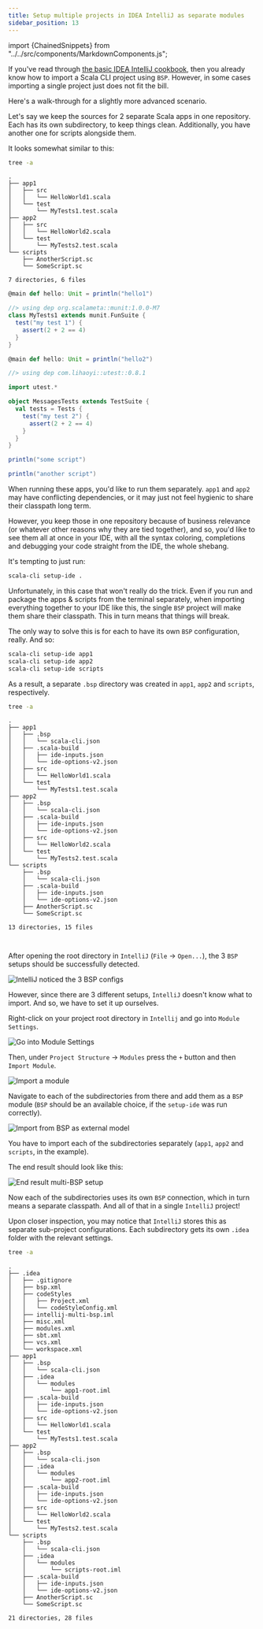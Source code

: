 ```yaml
---
title: Setup multiple projects in IDEA IntelliJ as separate modules
sidebar_position: 13
---
```


import {ChainedSnippets} from "../../src/components/MarkdownComponents.js";

If you've read through [the basic IDEA IntelliJ cookbook](intellij.md), then you already know how to import a Scala CLI
project using `BSP`. However, in some cases importing a single project just does not fit the bill.

Here's a walk-through for a slightly more advanced scenario.

Let's say we keep the sources for 2 separate Scala apps in one repository. Each has its own subdirectory, to keep things
clean. Additionally, you have another one for scripts alongside them.

It looks somewhat similar to this:

<ChainedSnippets>

```bash
tree -a
```

```text
.
├── app1
│   ├── src
│   │   └── HelloWorld1.scala
│   └── test
│       └── MyTests1.test.scala
├── app2
│   ├── src
│   │   └── HelloWorld2.scala
│   └── test
│       └── MyTests2.test.scala
└── scripts
    ├── AnotherScript.sc
    └── SomeScript.sc

7 directories, 6 files
```

```scala title=app1/src/HelloWorld1.scala
@main def hello: Unit = println("hello1")
```

```scala title=app1/test/MyTests1.scala
//> using dep org.scalameta::munit:1.0.0-M7
class MyTests1 extends munit.FunSuite {
  test("my test 1") {
    assert(2 + 2 == 4)
  }
}
```

```scala title=app2/src/HelloWorld2.scala
@main def hello: Unit = println("hello2")
```

```scala title=app2/test/MyTests2.scala
//> using dep com.lihaoyi::utest::0.8.1

import utest.*

object MessagesTests extends TestSuite {
  val tests = Tests {
    test("my test 2") {
      assert(2 + 2 == 4)
    }
  }
}
```

```scala title=scripts/SomeScript.sc
println("some script")
```

```scala title=scripts/AnotherScript.sc
println("another script")
```

</ChainedSnippets>

When running these apps, you'd like to run them separately. `app1` and `app2` may have conflicting dependencies, or it
may just not feel hygienic to share their classpath long term.

However, you keep those in one repository because of business relevance (or whatever other reasons why they are tied
together), and so, you'd like to see them all at once in your IDE, with all the syntax coloring, completions and
debugging
your code straight from the IDE, the whole shebang.

It's tempting to just run:

```bash
scala-cli setup-ide .
```

Unfortunately, in this case that won't really do the trick. Even if you run and package the apps & scripts from the
terminal separately, when importing everything together to your IDE like this, the single `BSP` project will make them
share their classpath. This in turn means that things will break.

The only way to solve this is for each to have its own `BSP` configuration, really.
And so:

```bash
scala-cli setup-ide app1
scala-cli setup-ide app2
scala-cli setup-ide scripts
```

As a result, a separate `.bsp` directory was created in `app1`, `app2` and `scripts`, respectively.

<ChainedSnippets>

```bash
tree -a
```

```text
.
├── app1
│   ├── .bsp
│   │   └── scala-cli.json
│   ├── .scala-build
│   │   ├── ide-inputs.json
│   │   └── ide-options-v2.json
│   ├── src
│   │   └── HelloWorld1.scala
│   └── test
│       └── MyTests1.test.scala
├── app2
│   ├── .bsp
│   │   └── scala-cli.json
│   ├── .scala-build
│   │   ├── ide-inputs.json
│   │   └── ide-options-v2.json
│   ├── src
│   │   └── HelloWorld2.scala
│   └── test
│       └── MyTests2.test.scala
└── scripts
    ├── .bsp
    │   └── scala-cli.json
    ├── .scala-build
    │   ├── ide-inputs.json
    │   └── ide-options-v2.json
    ├── AnotherScript.sc
    └── SomeScript.sc

13 directories, 15 files



```

</ChainedSnippets>


After opening the root directory in `IntelliJ` (`File` -> `Open...`), the 3 `BSP` setups should be successfully
detected.

![IntelliJ noticed the 3 BSP configs](/img/intellij_bsp_build_scripts_found.png)

However, since there are 3 different setups, `IntelliJ` doesn't know what to import. And so, we have to set it up
ourselves.

Right-click on your project root directory in `Intellij` and go into `Module Settings`.

![Go into Module Settings](/img/intellij_module_settings.png)

Then, under `Project Structure` -> `Modules` press the `+` button and then `Import Module`.

![Import a module](/img/intellij_module_settings_import_module.png)

Navigate to each of the subdirectories from there and add them as a `BSP` module (`BSP` should be an available choice,
if the `setup-ide` was run correctly).

![Import from BSP as external model](/img/intellij_import_bsp_module.png)

You have to import each of the subdirectories separately (`app1`, `app2` and `scripts`, in the example).

The end result should look like this:

![End result multi-BSP setup](/img/intellij_multi_bsp_setup.png)

Now each of the subdirectories uses its own `BSP` connection, which in turn means a separate classpath. And all of that
in a single `IntelliJ` project!

Upon closer inspection, you may notice that `IntelliJ` stores this as separate sub-project configurations. Each
subdirectory gets its own `.idea` folder with the relevant settings.

<ChainedSnippets>

```bash
tree -a
```

```text
.
├── .idea
│   ├── .gitignore
│   ├── bsp.xml
│   ├── codeStyles
│   │   ├── Project.xml
│   │   └── codeStyleConfig.xml
│   ├── intellij-multi-bsp.iml
│   ├── misc.xml
│   ├── modules.xml
│   ├── sbt.xml
│   ├── vcs.xml
│   └── workspace.xml
├── app1
│   ├── .bsp
│   │   └── scala-cli.json
│   ├── .idea
│   │   └── modules
│   │       └── app1-root.iml
│   ├── .scala-build
│   │   ├── ide-inputs.json
│   │   └── ide-options-v2.json
│   ├── src
│   │   └── HelloWorld1.scala
│   └── test
│       └── MyTests1.test.scala
├── app2
│   ├── .bsp
│   │   └── scala-cli.json
│   ├── .idea
│   │   └── modules
│   │       └── app2-root.iml
│   ├── .scala-build
│   │   ├── ide-inputs.json
│   │   └── ide-options-v2.json
│   ├── src
│   │   └── HelloWorld2.scala
│   └── test
│       └── MyTests2.test.scala
└── scripts
    ├── .bsp
    │   └── scala-cli.json
    ├── .idea
    │   └── modules
    │       └── scripts-root.iml
    ├── .scala-build
    │   ├── ide-inputs.json
    │   └── ide-options-v2.json
    ├── AnotherScript.sc
    └── SomeScript.sc

21 directories, 28 files
```

</ChainedSnippets>

